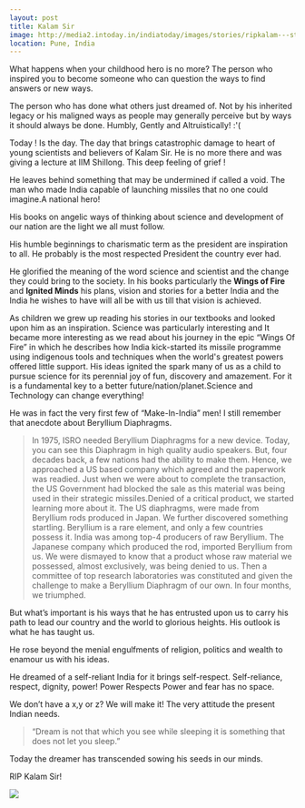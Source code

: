 ```yaml
---
layout: post
title: Kalam Sir 
image: http://media2.intoday.in/indiatoday/images/stories/ripkalam---story_647_072715101359.jpg
location: Pune, India
---
```


What happens when your childhood hero is no more? The person who inspired you to become someone who can question the ways to find answers or new ways. 

The person who has done what others just dreamed of. Not by his inherited legacy or his maligned ways as people may generally perceive but by ways it should always be done. Humbly, Gently and Altruistically! :'(

Today ! Is the day. The day that brings catastrophic damage to heart of young scientists and believers of Kalam Sir. He is no more there and was giving a lecture at IIM Shillong. This deep feeling of grief !

He leaves behind something that may be undermined if called a void. The man who made India capable of launching missiles that no one could imagine.A national hero! 

His books on angelic ways of thinking about science and development of our nation are the light we all must follow.

His humble beginnings to charismatic term as the president are inspiration to all. He probably is the most respected President the country ever had. 

He glorified the meaning of the word science and scientist and the change they could bring to the society. In his books particularly the **Wings of Fire** and **Ignited Minds** his plans, vision and stories for a better India and the India he wishes to have will all be with us till that vision is achieved. 

As children we grew up reading his stories in our textbooks and looked upon him as an inspiration. Science was particularly interesting and It became more interesting as we read about his journey in the epic “Wings Of Fire” in which he describes how India kick-started its missile programme using indigenous tools and techniques when the world's greatest powers offered little support. His ideas ignited the spark many of us as a child to pursue science for its perennial joy of fun, discovery and amazement. For it is a fundamental key to a better future/nation/planet.Science and Technology can change everything!

He was in fact the very first few of “Make-In-India” men! 
I still remember that anecdote about Beryllium Diaphragms.
 
> In 1975, ISRO needed Beryllium Diaphragms for a new device. Today, you can see this Diaphragm in high quality audio speakers. But, four decades back, a few nations had the ability to make them. Hence, we approached a US based company which agreed and the paperwork was readied. Just when we were about to complete the transaction, the US Government had blocked the sale as this material was being used in their strategic missiles.Denied of a critical product, we started learning more about it. The US diaphragms, were made from Beryllium rods produced in Japan. We further discovered something startling. Beryllium is a rare element, and only a few countries possess it. India was among top-4 producers of raw Beryllium. The Japanese company which produced the rod, imported Beryllium from us. We were dismayed to know that a product whose raw material we possessed, almost exclusively, was being denied to us. Then a committee of top research laboratories was constituted and given the challenge to make a Beryllium Diaphragm of our own. In four months, we triumphed. 

But what’s important is his ways that he has entrusted upon us to carry his path to lead our country and the world to glorious heights. His outlook is what he has taught us. 

He rose beyond the menial engulfments of religion, politics and wealth to enamour us with his ideas.

He dreamed of a self-reliant India for it brings self-respect. Self-reliance, respect, dignity, power! Power Respects Power and fear has no space. 

We don’t have a x,y or z? We will make it! The very attitude the present Indian needs.
 
> “Dream is not that which you see while sleeping it is something that does not let you sleep.” 

Today the dreamer has transcended sowing his seeds in our minds. 

RIP Kalam Sir! 


<img src="http://media2.intoday.in/indiatoday/images/stories/ripkalam---story_647_072715101359.jpg"></a>
